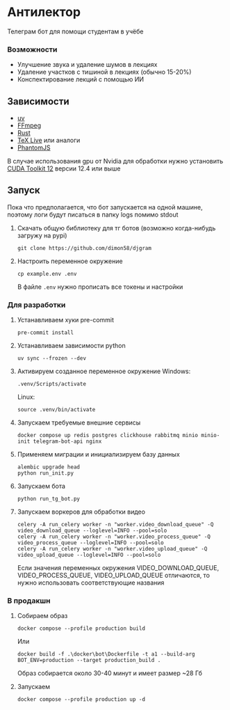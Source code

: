 # Антилектор

Телеграм бот для помощи студентам в учёбе

### Возможности

- Улучшение звука и удаление шумов в лекциях
- Удаление участков с тишиной в лекциях (обычно 15-20%)
- Конспектирование лекций с помощью ИИ

## Зависимости

- [uv](https://docs.astral.sh/uv/getting-started/installation/)
- [FFmpeg](https://ffmpeg.org/)
- [Rust](https://rustup.rs/)
- [TeX Live](https://tug.org/texlive/) или аналоги
- [PhantomJS](https://phantomjs.org/)

В случае использования gpu от Nvidia для обработки нужно установить [CUDA Toolkit 12](https://developer.nvidia.com/cuda-downloads) версии 12.4 или выше

## Запуск

Пока что предполагается, что бот запускается на одной машине, поэтому логи будут писаться в папку logs помимо stdout

1. Скачать общую библиотеку для тг ботов (возможно когда-нибудь загружу на pypi)

   ```shell
   git clone https://github.com/dimon58/djgram
   ```

2. Настроить переменное окружение

   ```shell
   cp example.env .env
   ```
   В файле `.env` нужно прописать все токены и настройки

### Для разработки

1. Устанавливаем хуки pre-commit
   ```shell
   pre-commit install
   ```
2. Устанавливаем зависимости python
   ```shell
   uv sync --frozen --dev
   ```
3. Активируем созданное переменное окружение
   Windows:
   ```shell
   .venv/Scripts/activate
   ```
   Linux:
   ```shell
   source .venv/bin/activate
   ```
4. Запускаем требуемые внешние сервисы
   ```shell
   docker compose up redis postgres clickhouse rabbitmq minio minio-init telegram-bot-api nginx
   ```
5. Применяем миграции и инициализируем базу данных
   ```shell
   alembic upgrade head
   python run_init.py
   ```
6. Запускаем бота
   ```shell
   python run_tg_bot.py
   ```
7. Запускаем воркеров для обработки видео
   ```shell
   celery -A run_celery worker -n "worker.video_download_queue" -Q video_download_queue --loglevel=INFO --pool=solo
   celery -A run_celery worker -n "worker.video_process_queue" -Q video_process_queue --loglevel=INFO --pool=solo
   celery -A run_celery worker -n "worker.video_upload_queue" -Q video_upload_queue --loglevel=INFO --pool=solo
   ```
   Если значения переменных окружения VIDEO_DOWNLOAD_QUEUE, VIDEO_PROCESS_QUEUE, VIDEO_UPLOAD_QUEUE отличаются,
   то нужно использовать соответствующие названия

### В продакшн

1. Собираем образ
   ```shell
   docker compose --profile production build
   ```
   Или
   ```shell
   docker build -f .\docker\bot\Dockerfile -t a1 --build-arg BOT_ENV=production --target production_build .
   ```
   Образ собирается около 30-40 минут и имеет размер ~28 Гб

2. Запускаем
   ```shell
   docker compose --profile production up -d
   ```
